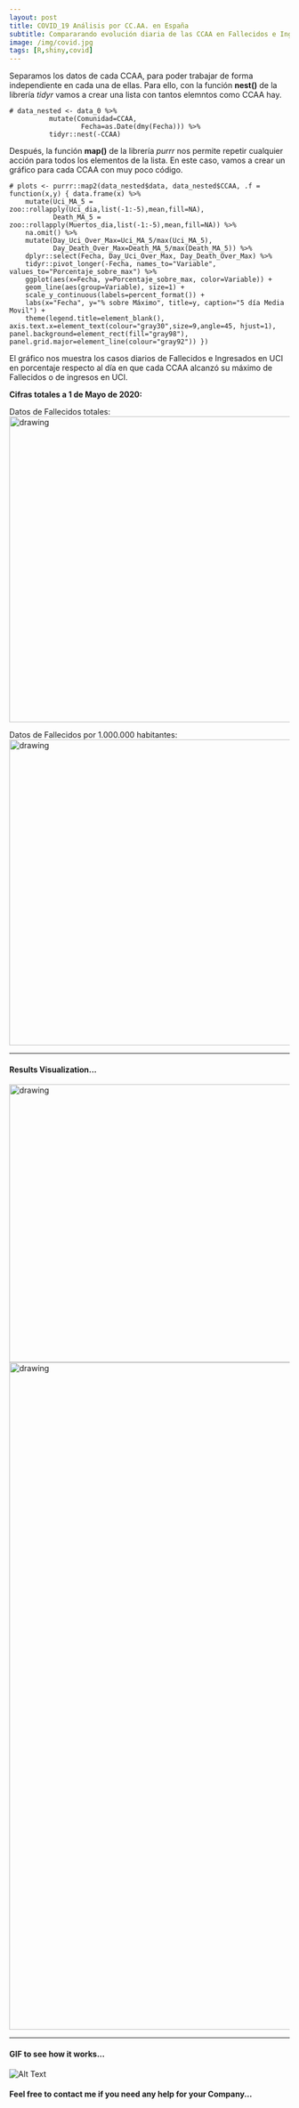 ```yaml
---
layout: post
title: COVID_19 Análisis por CC.AA. en España
subtitle: Compararando evolución diaria de las CCAA en Fallecidos e Ingresados en UCI
image: /img/covid.jpg
tags: [R,shiny,covid]
---
```


Separamos los datos de cada CCAA, para poder trabajar de forma independiente en cada una de ellas. Para ello, con la función **nest()** de la librería *tidyr* vamos a crear una lista con tantos elemntos como CCAA hay.

```{r}
# data_nested <- data_0 %>%
          mutate(Comunidad=CCAA,
                  Fecha=as.Date(dmy(Fecha))) %>%
          tidyr::nest(-CCAA)
```
Después, la función **map()** de la librería *purrr* nos permite repetir cualquier acción para todos los elementos de la lista. En este caso, vamos a crear un gráfico para cada CCAA con muy poco código.

```{r}
# plots <- purrr::map2(data_nested$data, data_nested$CCAA, .f = function(x,y) { data.frame(x) %>%
    mutate(Uci_MA_5 = zoo::rollapply(Uci_dia,list(-1:-5),mean,fill=NA),
           Death_MA_5 = zoo::rollapply(Muertos_dia,list(-1:-5),mean,fill=NA)) %>%
    na.omit() %>%
    mutate(Day_Uci_Over_Max=Uci_MA_5/max(Uci_MA_5),
           Day_Death_Over_Max=Death_MA_5/max(Death_MA_5)) %>%
    dplyr::select(Fecha, Day_Uci_Over_Max, Day_Death_Over_Max) %>%
    tidyr::pivot_longer(-Fecha, names_to="Variable", values_to="Porcentaje_sobre_max") %>%
    ggplot(aes(x=Fecha, y=Porcentaje_sobre_max, color=Variable)) +
    geom_line(aes(group=Variable), size=1) + 
    scale_y_continuous(labels=percent_format()) + 
    labs(x="Fecha", y="% sobre Máximo", title=y, caption="5 día Media Movil") + 
    theme(legend.title=element_blank(), axis.text.x=element_text(colour="gray30",size=9,angle=45, hjust=1), panel.background=element_rect(fill="gray98"), panel.grid.major=element_line(colour="gray92")) })
```
El gráfico nos muestra los casos diarios de Fallecidos e Ingresados en UCI en porcentaje respecto al día en que cada CCAA alcanzó su máximo de Fallecidos o de ingresos en UCI.


**Cifras totales a 1 de Mayo de 2020:** 

Datos de Fallecidos totales: 
<img src="https://i.ibb.co/x5jdm81/regions.png" alt="drawing" height="550" width="750"/>
<br>

Datos de Fallecidos por 1.000.000 habitantes: 
<img src="https://i.ibb.co/2tNJqKK/regions-x-millon.png" alt="drawing" height="550" width="750"/>

* * *

#### Results Visualization...
<img src="https://i.ibb.co/M8PPjtf/plot-evo-cat.png" alt="drawing" height="500" width="600"/>
<br>
<img src="https://i.ibb.co/gtzpVLM/plot-evo-ccaa.png" alt="drawing" width="1200"/>

* * *

#### GIF to see how it works...

![Alt Text](https://i.imgur.com/bovzk1A.gif)


#### Feel free to contact me if you need any help for your Company...
